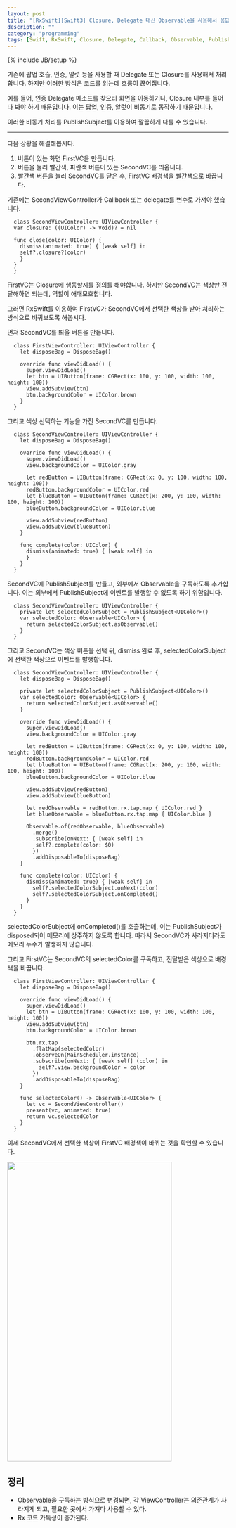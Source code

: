 ```yaml
---
layout: post
title: "[RxSwift][Swift3] Closure, Delegate 대신 Observable을 사용해서 응답값을 쉽게 처리하기"
description: ""
category: "programming"
tags: [Swift, RxSwift, Closure, Delegate, Callback, Observable, PublishSubject]
---
```

{% include JB/setup %}

기존에 팝업 호출, 인증, 알럿 등을 사용할 때 Delegate 또는 Closure를 사용해서 처리합니다. 하지만 이러한 방식은 코드를 읽는데 흐름이 끊어집니다. 

예를 들어, 인증 Delegate 메소드를 찾으러 화면을 이동하거나, Closure 내부를 들어다 봐야 하기 때문입니다. 이는 팝업, 인증, 알럿이 비동기로 동작하기 때문입니다.

이러한 비동기 처리를 PublishSubject를 이용하여 깔끔하게 다룰 수 있습니다.

---

다음 상황을 해결해봅시다.

1. 버튼이 있는 화면 FirstVC을 만듭니다.
2. 버튼을 눌러 빨간색, 파란색 버튼이 있는 SecondVC를 띄웁니다.
3. 빨간색 버튼을 눌러 SecondVC를 닫은 후, FirstVC 배경색을 빨간색으로 바꿉니다.

기존에는 SecondViewController가 Callback 또는 delegate를 변수로 가져야 했습니다.

```
  class SecondViewController: UIViewController {
  var closure: ((UIColor) -> Void)? = nil

  func close(color: UIColor) {
    dismiss(animated: true) { [weak self] in
    self?.closure?(color)
    }
  }
  }
```

FirstVC는 Closure에 행동할지를 정의를 해야합니다. 하지만 SecondVC는 색상만 전달해하면 되는데, 역할이 애매모호합니다.

그러면 RxSwift를 이용하여 FirstVC가 SecondVC에서 선택한 색상을 받아 처리하는 방식으로 바꿔보도록 해봅시다.

먼저 SecondVC를 띄울 버튼을 만듭니다.

```
  class FirstViewController: UIViewController {
    let disposeBag = DisposeBag()

    override func viewDidLoad() {
      super.viewDidLoad()
      let btn = UIButton(frame: CGRect(x: 100, y: 100, width: 100, height: 100))
      view.addSubview(btn)
      btn.backgroundColor = UIColor.brown
    }
  }
```


그리고 색상 선택하는 기능을 가진 SecondVC를 만듭니다.

```
  class SecondViewController: UIViewController {
    let disposeBag = DisposeBag()

    override func viewDidLoad() {
      super.viewDidLoad()
      view.backgroundColor = UIColor.gray
      
      let redButton = UIButton(frame: CGRect(x: 0, y: 100, width: 100, height: 100))
      redButton.backgroundColor = UIColor.red
      let blueButton = UIButton(frame: CGRect(x: 200, y: 100, width: 100, height: 100))
      blueButton.backgroundColor = UIColor.blue
      
      view.addSubview(redButton)
      view.addSubview(blueButton)
    }

    func complete(color: UIColor) {
      dismiss(animated: true) { [weak self] in
      }
    }
  }
```

SecondVC에 PublishSubject를 만들고, 외부에서 Observable을 구독하도록 추가합니다. 이는 외부에서 PublishSubject에 이벤트를 발행할 수 없도록 하기 위함입니다.

```
  class SecondViewController: UIViewController {
    private let selectedColorSubject = PublishSubject<UIColor>()
    var selectedColor: Observable<UIColor> {
      return selectedColorSubject.asObservable()
    }
  }
```

그리고 SecondVC는 색상 버튼을 선택 뒤, dismiss 완료 후, selectedColorSubject에 선택한 색상으로 이벤트를 발행합니다.

```
  class SecondViewController: UIViewController {
    let disposeBag = DisposeBag()
    
    private let selectedColorSubject = PublishSubject<UIColor>()
    var selectedColor: Observable<UIColor> {
      return selectedColorSubject.asObservable()
    }
    
    override func viewDidLoad() {
      super.viewDidLoad()
      view.backgroundColor = UIColor.gray
    
      let redButton = UIButton(frame: CGRect(x: 0, y: 100, width: 100, height: 100))
      redButton.backgroundColor = UIColor.red
      let blueButton = UIButton(frame: CGRect(x: 200, y: 100, width: 100, height: 100))
      blueButton.backgroundColor = UIColor.blue
    
      view.addSubview(redButton)
      view.addSubview(blueButton)
    
      let redObservable = redButton.rx.tap.map { UIColor.red }
      let blueObservable = blueButton.rx.tap.map { UIColor.blue }
    
      Observable.of(redObservable, blueObservable)
        .merge()
        .subscribe(onNext: { [weak self] in 
         self?.complete(color: $0) 
        })
        .addDisposableTo(disposeBag)
    }

    func complete(color: UIColor) {
      dismiss(animated: true) { [weak self] in
        self?.selectedColorSubject.onNext(color)
        self?.selectedColorSubject.onCompleted()
      }
    }
  }
```

selectedColorSubject에 onCompleted()를 호출하는데, 이는 PublishSubject가 disposed되어 메모리에 상주하지 않도록 합니다. 따라서 SecondVC가 사라지더라도 메모리 누수가 발생하지 않습니다.

그리고 FirstVC는 SecondVC의 selectedColor를 구독하고, 전달받은 색상으로 배경색을 바꿉니다.

```
  class FirstViewController: UIViewController {
    let disposeBag = DisposeBag()

    override func viewDidLoad() {
      super.viewDidLoad()
      let btn = UIButton(frame: CGRect(x: 100, y: 100, width: 100, height: 100))
      view.addSubview(btn)
      btn.backgroundColor = UIColor.brown

      btn.rx.tap
        .flatMap(selectedColor)
        .observeOn(MainScheduler.instance)
        .subscribe(onNext: { [weak self] (color) in
          self?.view.backgroundColor = color
        })
        .addDisposableTo(disposeBag)
    }

    func selectedColor() -> Observable<UIColor> {
      let vc = SecondViewController()
      present(vc, animated: true)
      return vc.selectedColor
    }
  }
```

이제 SecondVC에서 선택한 색상이 FirstVC 배경색이 바뀌는 것을 확인할 수 있습니다.

<img src="/../../../../image/flickr/33550828290_5dbc83dd68_o.png" width="374" height="682">

## 정리

* Observable을 구독하는 방식으로 변경되면, 각 ViewController는 의존관계가 사라지게 되고, 필요한 곳에서 가져다 사용할 수 있다.
* Rx 코드 가독성이 증가된다.
